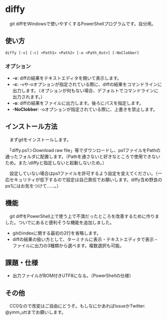 # diffy
　git diffをWindowsで使いやすくするPowerShellプログラムです。自分用。

## 使い方
```
diffy [-v] [-c] <Path1> <Path2> [-o <Path_Out>] [-NoClobber]
```

### オプション
- **-v**: diffの結果をテキストエディタを開いて表示します。
- **-c**: -vや-oオプションが指定されている際に、diffの結果をコマンドラインに出力します。（オプションが何もない場合、デフォルトでコマンドラインに出力されます。）
- **-o**: diffの結果をファイルに出力します。後ろにパスを指定します。
- **-NoClobber**: -oオプションが指定されている際に、上書きを禁止します。

## インストール方法
　まずgitをインストールします。
 
　「diffy.ps1＞Download raw file」等でダウンロードし、ps1ファイルをPathの通ったフォルダに配置します。（Pathを通さないと好きなところで使用できないため。また.\diffyと指定しないと起動しないため。）
 
 　設定していない場合はps1ファイルを許可するよう設定を変えてください。（一応セキュリティが低下するので設定は自己責任でお願いします。diffy含め野良のps1にはお気をつけて……。）

## 機能
　git diffをPowerShell上で使う上で不満だったところを改善するために作りました。ついでにあると便利そうな機能を追加しました。
 
 - gitのindexに関する最初の2行を省略します。
 - diffの結果の扱い方として、ターミナルに表示・テキストエディタで表示・ファイルに出力の3種類から選べます。複数選択も可能。

## 課題・仕様
- 出力ファイルがBOM付きUTF8になる。（PowerShellの仕様）

## その他
　CC0なので改変はご自由にどうぞ。もしなにかあればIssueかTwitter: @ymm_uttまでお願いします。
